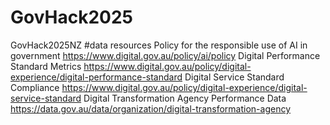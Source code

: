 # GovHack2025
GovHack2025NZ
#data resources
Policy for the responsible use of AI in government
https://www.digital.gov.au/policy/ai/policy
Digital Performance Standard Metrics
https://www.digital.gov.au/policy/digital-experience/digital-performance-standard
Digital Service Standard Compliance
https://www.digital.gov.au/policy/digital-experience/digital-service-standard
Digital Transformation Agency Performance Data
https://data.gov.au/data/organization/digital-transformation-agency
